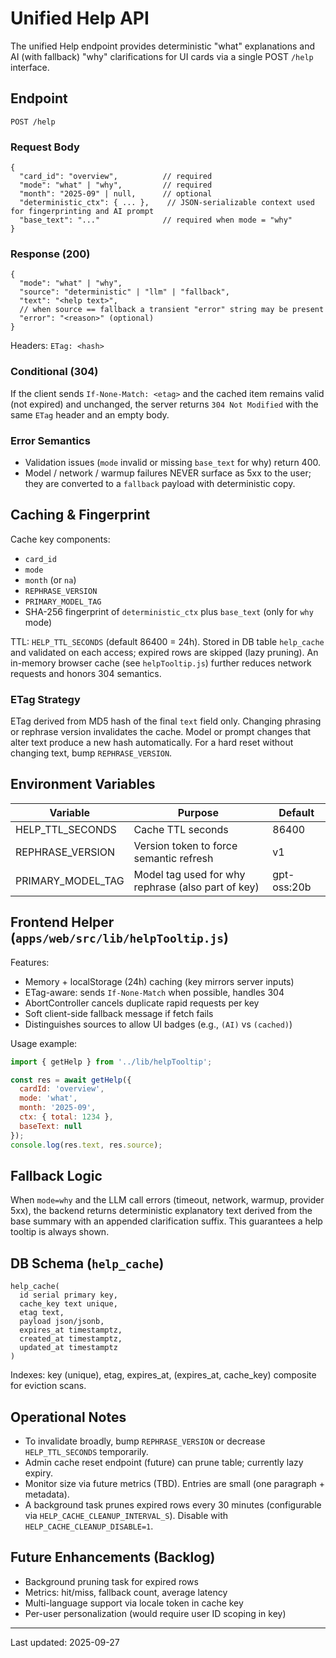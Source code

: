 # Unified Help API

The unified Help endpoint provides deterministic "what" explanations and AI (with fallback) "why" clarifications for UI cards via a single POST `/help` interface.

## Endpoint
`POST /help`

### Request Body
```
{
  "card_id": "overview",          // required
  "mode": "what" | "why",         // required
  "month": "2025-09" | null,      // optional
  "deterministic_ctx": { ... },    // JSON-serializable context used for fingerprinting and AI prompt
  "base_text": "..."              // required when mode = "why"
}
```

### Response (200)
```
{
  "mode": "what" | "why",
  "source": "deterministic" | "llm" | "fallback",
  "text": "<help text>",
  // when source == fallback a transient "error" string may be present
  "error": "<reason>" (optional)
}
```
Headers: `ETag: <hash>`

### Conditional (304)
If the client sends `If-None-Match: <etag>` and the cached item remains valid (not expired) and unchanged, the server returns `304 Not Modified` with the same `ETag` header and an empty body.

### Error Semantics
* Validation issues (`mode` invalid or missing `base_text` for why) return 400.
* Model / network / warmup failures NEVER surface as 5xx to the user; they are converted to a `fallback` payload with deterministic copy.

## Caching & Fingerprint
Cache key components:
* `card_id`
* `mode`
* `month` (or `na`)
* `REPHRASE_VERSION`
* `PRIMARY_MODEL_TAG`
* SHA-256 fingerprint of `deterministic_ctx` plus `base_text` (only for `why` mode)

TTL: `HELP_TTL_SECONDS` (default 86400 = 24h). Stored in DB table `help_cache` and validated on each access; expired rows are skipped (lazy pruning). An in-memory browser cache (see `helpTooltip.js`) further reduces network requests and honors 304 semantics.

### ETag Strategy
ETag derived from MD5 hash of the final `text` field only. Changing phrasing or rephrase version invalidates the cache. Model or prompt changes that alter text produce a new hash automatically. For a hard reset without changing text, bump `REPHRASE_VERSION`.

## Environment Variables
| Variable | Purpose | Default |
|----------|---------|---------|
| HELP_TTL_SECONDS | Cache TTL seconds | 86400 |
| REPHRASE_VERSION | Version token to force semantic refresh | v1 |
| PRIMARY_MODEL_TAG | Model tag used for why rephrase (also part of key) | gpt-oss:20b |

## Frontend Helper (`apps/web/src/lib/helpTooltip.js`)
Features:
* Memory + localStorage (24h) caching (key mirrors server inputs)
* ETag-aware: sends `If-None-Match` when possible, handles 304
* AbortController cancels duplicate rapid requests per key
* Soft client-side fallback message if fetch fails
* Distinguishes sources to allow UI badges (e.g., `(AI)` vs `(cached)`)

Usage example:
```js
import { getHelp } from '../lib/helpTooltip';

const res = await getHelp({
  cardId: 'overview',
  mode: 'what',
  month: '2025-09',
  ctx: { total: 1234 },
  baseText: null
});
console.log(res.text, res.source);
```

## Fallback Logic
When `mode=why` and the LLM call errors (timeout, network, warmup, provider 5xx), the backend returns deterministic explanatory text derived from the base summary with an appended clarification suffix. This guarantees a help tooltip is always shown.

## DB Schema (`help_cache`)
```
help_cache(
  id serial primary key,
  cache_key text unique,
  etag text,
  payload json/jsonb,
  expires_at timestamptz,
  created_at timestamptz,
  updated_at timestamptz
)
```
Indexes: key (unique), etag, expires_at, (expires_at, cache_key) composite for eviction scans.

## Operational Notes
* To invalidate broadly, bump `REPHRASE_VERSION` or decrease `HELP_TTL_SECONDS` temporarily.
* Admin cache reset endpoint (future) can prune table; currently lazy expiry.
* Monitor size via future metrics (TBD). Entries are small (one paragraph + metadata).
* A background task prunes expired rows every 30 minutes (configurable via `HELP_CACHE_CLEANUP_INTERVAL_S`). Disable with `HELP_CACHE_CLEANUP_DISABLE=1`.

## Future Enhancements (Backlog)
* Background pruning task for expired rows
* Metrics: hit/miss, fallback count, average latency
* Multi-language support via locale token in cache key
* Per-user personalization (would require user ID scoping in key)

---
Last updated: 2025-09-27
